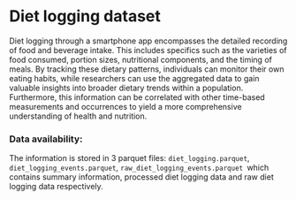 # Diet logging dataset  

Diet logging through a smartphone app encompasses the detailed recording of food and beverage intake. This includes specifics such as the varieties of food consumed, portion sizes, nutritional components, and the timing of meals. By tracking these dietary patterns, individuals can monitor their own eating habits, while researchers can use the aggregated data to gain valuable insights into broader dietary trends within a population. Furthermore, this information can be correlated with other time-based measurements and occurrences to yield a more comprehensive understanding of health and nutrition.

### Data availability:
The information is stored in 3 parquet files: `diet_logging.parquet`, `diet_logging_events.parquet`,  `raw_diet_logging_events.parquet `which contains summary information, processed diet logging data and raw diet logging data respectively.